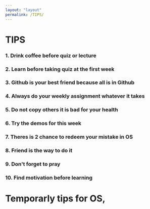 ```yaml
---
layout: "layout"
permalink: /TIPS/
---
```


# TIPS

### 1. Drink coffee before quiz or lecture

### 2. Learn before taking quiz at the first week

### 3. Github is your best friend because all is in Github

### 4. Always do your weekly assignment whatever it takes

### 5. Do not copy others it is bad for your health

### 6. Try the demos for this week

### 7. Theres is 2 chance to redeem your mistake in OS

### 8. Friend is the way to do it

### 9. Don't forget to pray

### 10. Find motivation before learning

# Temporarly tips for OS,
